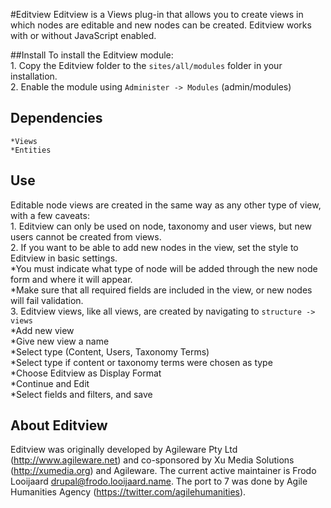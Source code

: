 
#Editview
Editview is a Views plug-in that allows you to create views in which nodes are
editable and new nodes can be created. Editview works with or without JavaScript
enabled.

##Install
To install the Editview module:  
	1. Copy the Editview folder to the `sites/all/modules` folder in your installation.  
	2. Enable the module using `Administer -> Modules` (admin/modules)  

## Dependencies
	*Views  
	*Entities  

## Use
Editable node views are created in the same way as any other type of view, with a few caveats:  
	1. Editview can only be used on node, taxonomy and user views, but new users cannot be created from views.  
	2. If you want to be able to add new nodes in the view, set the style to Editview in basic settings.  
		*You must indicate what type of node will be added through the new node form and where it will appear.  
		*Make sure that all required fields are included in the view, or new nodes will fail validation.  
3. Editview views, like all views, are created by navigating to `structure -> views`  
		*Add new view  
		*Give new view a name  
		*Select type (Content, Users, Taxonomy Terms)  
		*Select type if content or taxonomy terms were chosen as type  
		*Choose Editview as Display Format  
		*Continue and Edit  
		*Select fields and filters, and save  

## About Editview
Editview was originally developed by Agileware Pty Ltd (http://www.agileware.net) and co-sponsored by Xu Media Solutions (http://xumedia.org) and Agileware. The current active maintainer is Frodo Looijaard <drupal@frodo.looijaard.name>. The port to 7 was done by Agile Humanities Agency (https://twitter.com/agilehumanities).
